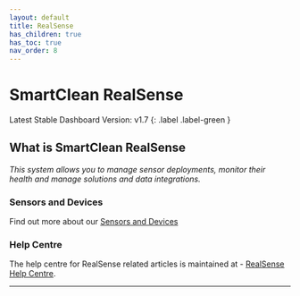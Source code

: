 ```yaml
---
layout: default
title: RealSense
has_children: true
has_toc: true
nav_order: 8
---
```


# SmartClean RealSense
Latest Stable Dashboard Version: v1.7
{: .label .label-green }


## What is SmartClean RealSense
*This system allows you to manage sensor deployments, monitor their health and manage solutions and data integrations.*


### Sensors and Devices
Find out more about our [Sensors and Devices](/realsense_sensors.html)


### Help Centre
The help centre for RealSense related articles is maintained at - [RealSense Help Centre](https://helpcenter-smartclean.webflow.io/).

---
